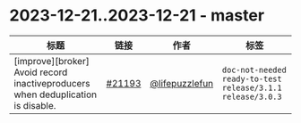 # 2023-12-21..2023-12-21 - master
| 标题 | 链接 | 作者 | 标签 |
| - | :--: | :--: | - |
| [improve][broker] Avoid record inactiveproducers when deduplication is disable. | [#21193](https://github.com/apache/pulsar/pull/21193) | [@lifepuzzlefun](https://github.com/lifepuzzlefun) | `doc-not-needed` `ready-to-test` `release/3.1.1` `release/3.0.3`  | 
